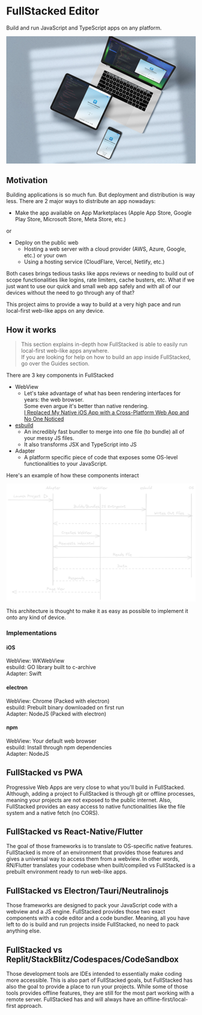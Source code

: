 # FullStacked Editor

Build and run JavaScript and TypeScript apps on any platform.

![FullStacked Editor Mockup](images/fullstacked-editor-mockup.jpeg)

## Motivation

Building applications is so much fun. But deployment and distribution is way less.
There are 2 major ways to distribute an app nowadays:

* Make the app available on App Marketplaces (Apple App Store, Google Play Store, Microsoft Store, Meta Store, etc.)

or

* Deploy on the public web
    * Hosting a web server with a cloud provider (AWS, Azure, Google, etc.) or your own
    * Using a hosting service (CloudFlare, Vercel, Netlify, etc.)

Both cases brings tedious tasks like apps reviews or needing to build out of scope functionalities like logins, rate limiters, cache busters, etc.
What if we just want to use our quick and small web app safely and with all of our devices without the need to go through any of that?

This project aims to provide a way to build at a very high pace and run local-first web-like apps on any device.


## How it works

> This section explains in-depth how FullStacked is able to easily run local-first web-like apps anywhere.  
> If you are looking for help on how to build an app inside FullStacked, go over the Guides section.

There are 3 key components in FullStacked

* WebView
  * Let's take advantage of what has been rendering interfaces for years: the web browser.  
    Some even argue it's better than native rendering.   
    [I Replaced My Native iOS App with a Cross-Platform Web App and No One Noticed](https://medium.com/javascript-in-plain-english/i-replaced-my-native-ios-app-with-a-cross-platform-web-app-and-no-one-noticed-1653901ce244)
* [esbuild](https://esbuild.github.io)
  * An incredibly fast bundler to merge into one file (to bundle) all of your messy JS files.
  * It also transforms JSX and TypeScript into JS
* Adapter
  * A platform specific piece of code that exposes some OS-level functionalities to your JavaScript.

Here's an example of how these components interact

![Sequence](images/sequence.png)

This architecture is thought to make it as easy as possible to implement it onto any kind of device.

### Implementations

#### iOS

WebView: WKWebView  
esbuild: GO library built to c-archive  
Adapter: Swift

#### electron

WebView: Chrome (Packed with electron)  
esbuild: Prebuilt binary downloaded on first run  
Adapter: NodeJS (Packed with electron)

#### npm

WebView: Your default web browser  
esbuild: Install through npm dependencies  
Adapter: NodeJS

## FullStacked vs PWA

Progressive Web Apps are very close to what you'll build in FullStacked.
Although, adding a project to FullStacked is through git or offline processes, 
meaning your projects are not exposed to the public internet.
Also, FullStacked provides an easy access to native functionalities like the file system and a native fetch (no CORS).


## FullStacked vs React-Native/Flutter

The goal of those frameworks is to translate to OS-specific native features. 
FullStacked is more of an environment that provides those features and gives a universal way to access them from a webview.
In other words, RN/Flutter translates your codebase when built/compiled vs FullStacked is a prebuilt environment ready to run web-like apps.

## FullStacked vs Electron/Tauri/Neutralinojs

Those frameworks are designed to pack your JavaScript code with a webview and a JS engine. 
FullStacked provides those two exact components with a code editor and a code bundler. 
Meaning, all you have left to do is build and run projects inside FullStacked, no need to pack anything else.

## FullStacked vs Replit/StackBlitz/Codespaces/CodeSandbox

Those development tools are IDEs intended to essentially make coding more accessible. 
This is also part of FullStacked goals, but FullStacked has also the goal to provide a place to run your projects.
While some of those tools provides offline features, they are still for the most part working with a remote server.
FullStacked has and will always have an offline-first/local-first approach.